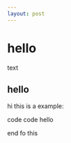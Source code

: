 ```yaml
---
layout: post
---
```


# hello 
text

## hello
hi this is a example:

   code code
   hello

end fo this 
